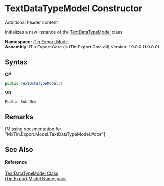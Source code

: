 # TextDataTypeModel Constructor 
Additional header content 

Initializes a new instance of the <a href="T_iTin_Export_Model_TextDataTypeModel">TextDataTypeModel</a> class

**Namespace:**&nbsp;<a href="N_iTin_Export_Model">iTin.Export.Model</a><br />**Assembly:**&nbsp;iTin.Export.Core (in iTin.Export.Core.dll) Version: 1.0.0.0 (1.0.0.0)

## Syntax

**C#**<br />
``` C#
public TextDataTypeModel()
```

**VB**<br />
``` VB
Public Sub New
```


## Remarks
\[Missing <remarks> documentation for "M:iTin.Export.Model.TextDataTypeModel.#ctor"\]

## See Also


#### Reference
<a href="T_iTin_Export_Model_TextDataTypeModel">TextDataTypeModel Class</a><br /><a href="N_iTin_Export_Model">iTin.Export.Model Namespace</a><br />